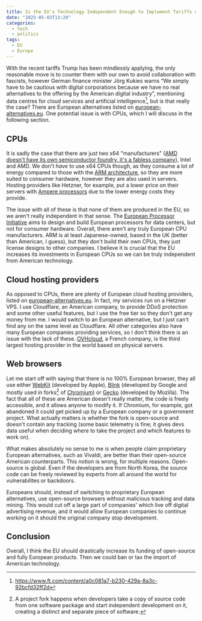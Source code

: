 ```yaml
---
title: Is the EU's Technology Independent Enough to Implement Tariffs on American Tech?
date: "2025-05-03T13:20"
categories:
  - tech
  - politics
tags:
  - EU
  - Europe
---
```


With the recent tariffs Trump has been mindlessly applying, the only reasonable move is to counter them with our own to avoid collaboration with fascists, however German finance minister Jörg Kukies warns “We simply have to be cautious with digital corporations because we have no real alternatives to the offering by the American digital industry”, mentioning data centres for cloud services and artificial intelligence[^jorg], but is that really the case? There are European alternatives listed on [european-alternatives.eu](https://european-alternatives.eu/). One potential issue is with CPUs, which I will discuss in the following section.

## CPUs

It is sadly the case that there are just two x64 "manufacturers" ([AMD doesn't have its own semiconductor foundry, it's a fabless company](https://en.wikipedia.org/wiki/Fabless_manufacturing)), Intel and AMD. We don't *have* to use x64 CPUs though, as they consume a lot of energy compared to those with the [ARM architecture](https://en.wikipedia.org/wiki/ARM_architecture_family), so they are more suited to consumer hardware, however they are also used in servers. Hosting providers like Hetzner, for example, put a lower price on their servers with [Ampere processors](https://en.wikipedia.org/wiki/Ampere_Computing) due to the lower energy costs they provide.

The issue with all of these is that none of them are produced in the EU, so we aren't really independent in that sense. The [European Processor Initiative](https://en.wikipedia.org/wiki/European_Processor_Initiative) aims to design and build European processors for data centers, but not for consumer hardware. Overall, there aren't any truly European CPU manufacturers. ARM is at least Japanese-owned, based in the UK (better than American, I guess), but they don't build their own CPUs, they just license designs to other companies. I believe it is crucial that the EU increases its investments in European CPUs so we can be truly independent from American technology.

## Cloud hosting providers

As opposed to CPUs, there are plenty of European cloud hosting providers, listed on [european-alternatives.eu](https://european-alternatives.eu/). In fact, my services run on a Hetzner VPS. I use Cloudflare, an American company, to provide DDoS protection and some other useful features, but I use the free tier so they don't get any money from me. I would switch to an European alternative, but I just can't find any on the same level as Cloudflare. All other categories also have many European companies providing services, so I don't think there is an issue with the lack of these. [OVHcloud](https://en.wikipedia.org/wiki/OVHcloud), a French company, is the third largest hosting provider in the world based on physical servers.

## Web browsers

Let me start off with saying that there is no 100% European browser, they all use either [WebKit](https://en.wikipedia.org/wiki/WebKit) (developed by Apple), [Blink](https://en.wikipedia.org/wiki/Blink_(browser_engine)) (developed by Google and mostly used in forks[^fork] of [Chromium](https://en.wikipedia.org/wiki/Chromium_(web_browser))) or [Gecko](https://en.wikipedia.org/wiki/Gecko_(software)) (developed by Mozilla). The fact that all of these are American doesn't really matter, the code is freely accessible, and it allows anyone to modify it. If Chromium, for example, got abandoned it could get picked up by a European company or a government project. What actually matters is whether the fork is open-source and doesn't contain any tracking (some basic telemetry is fine; it gives devs data useful when deciding where to take the project and which features to work on).

What makes absolutely no sense to me is when people claim proprietary European alternatives, such as Vivaldi, are better than their open-source American counterparts. This notion is wrong, for multiple reasons. Open-source is global. Even if the developers are from North Korea, the source code can be freely reviewed by experts from all around the world for vulnerabilites or backdoors.

Europeans should, instead of switching to proprietary European alternatives, use open-source browsers without malicious tracking and data mining. This would cut off a large part of companies' which live off digital advertising revenue, and it would allow European companies to continue working on it should the original company stop development.

## Conclusion

Overall, I think the EU should drastically increase its funding of open-source and fully European products. Then we could ban or tax the import of American technology.

[^fork]: A project fork happens when developers take a copy of source code from one software package and start independent development on it, creating a distinct and separate piece of software.
[^jorg]: <https://www.ft.com/content/a0c081a7-b230-429a-8a3c-92bcfd32ff2d>
